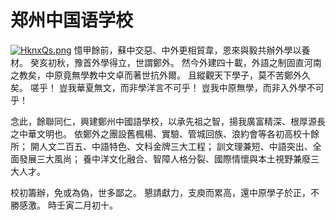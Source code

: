 # 郑州中国语学校
[![HknxQs.png](https://s4.ax1x.com/2022/02/01/HknxQs.png)](https://imgtu.com/i/HknxQs)
憶甲餘前，蘇中交惡、中外更相貿韋，恩來與毅共辦外學以養材。 癸亥初秋，豫首外學得立，世謂鄭外。 然今外建四十載，外語之制固直河南之教矣，中原竟無學教中文卓而著世抗外爾。 且縱觀天下學子，莫不苦鄭外久矣。 嗟乎！ 豈我華夏無文，而非學洋言不可乎！ 豈我中原無學，而非入外學不可乎！

念此，餘聯同仁，興建鄭州中國語學校，以承先祖之智，揚我廣富精深、根厚源長之中華文明也。 依鄭外之團設舊楓楊、實驗、管城回族、浪約會等各初高校十餘所； 開人文二百五、中語特色、文科金牌三大工程； 訓文理兼短、中語突出、全面發展三大風尚； 養中洋文化融合、智障人格分裂、國際情懷與本土視野兼廢三大人才。

校初籌辦，免或為偽，世多鄙之。 懇請獻力，支庾而累高，還中原學子於正，不勝感激。 時壬寅二月初十。
